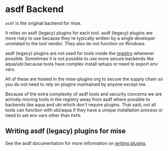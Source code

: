 # asdf Backend

`asdf` is the original backend for mise.

It relies on asdf (legacy) plugins for each tool. asdf (legacy) plugins are more risky to use because they're typically written by a single developer unrelated to the tool vendor. They also do not function on Windows.

asdf (legacy) plugins are not used for tools inside the [registry](https://github.com/jdx/mise/blob/main/registry.toml) whenever possible. Sometimes it is not possible to use more secure backends like aqua/ubi because tools have complex install setups or need to export env vars.

All of these are hosted in the mise-plugins org to secure the supply chain so you do not need to rely on plugins maintained by anyone except me.

Because of the extra complexity of asdf tools and security concerns we are actively moving tools in
the registry away from asdf where possible to backends like aqua and ubi which don't require plugins.
That said, not all tools can function with ubi/aqua if they have a unique installation process or
need to set env vars other than `PATH`.

## Writing asdf (legacy) plugins for mise

See the asdf documentation for more information on [writing plugins](https://asdf-vm.com/plugins/create.html).
